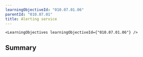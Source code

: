 ```yaml
---
learningObjectiveId: "010.07.01.06"
parentId: "010.07.01"
title: Alerting service
---
```


```tsx eval
<LearningObjectives learningObjectiveId={"010.07.01.06"} />
```

## Summary
